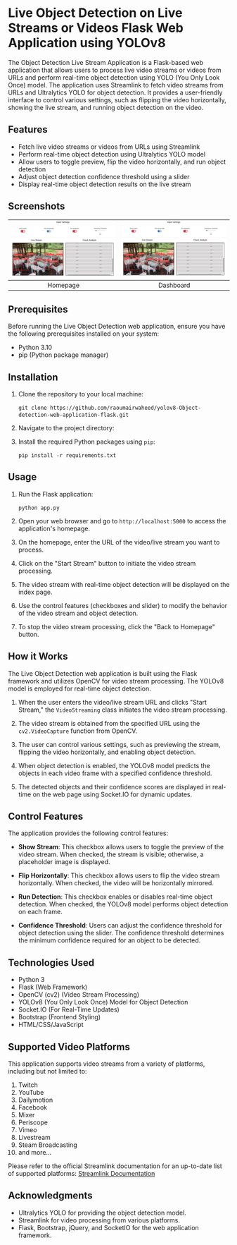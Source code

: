 # Live Object Detection on Live Streams or Videos Flask Web Application using YOLOv8

The Object Detection Live Stream Application is a Flask-based web application that allows users to process live video streams or videos from URLs and perform real-time object detection using YOLO (You Only Look Once) model. The application uses Streamlink to fetch video streams from URLs and Ultralytics YOLO for object detection. It provides a user-friendly interface to control various settings, such as flipping the video horizontally, showing the live stream, and running object detection on the video.

## Features

- Fetch live video streams or videos from URLs using Streamlink
- Perform real-time object detection using Ultralytics YOLO model
- Allow users to toggle preview, flip the video horizontally, and run object detection
- Adjust object detection confidence threshold using a slider
- Display real-time object detection results on the live stream

## Screenshots

![Screenshot 1](detections.jpg) | ![Screenshot 2](detections.jpg)
:-----------------------------------------------:|:-----------------------------------------------:
Homepage                                         | Dashboard

## Prerequisites

Before running the Live Object Detection web application, ensure you have the following prerequisites installed on your system:

- Python 3.10
- pip (Python package manager)

## Installation

1. Clone the repository to your local machine:

   ```
   git clone https://github.com/raoumairwaheed/yolov8-Object-detection-web-application-flask.git
   ```

2. Navigate to the project directory:

3. Install the required Python packages using `pip`:

   ```
   pip install -r requirements.txt
   ```

## Usage

1. Run the Flask application:

   ```
   python app.py
   ```

2. Open your web browser and go to `http://localhost:5000` to access the application's homepage.

3. On the homepage, enter the URL of the video/live stream you want to process.

4. Click on the "Start Stream" button to initiate the video stream processing.

5. The video stream with real-time object detection will be displayed on the index page.

6. Use the control features (checkboxes and slider) to modify the behavior of the video stream and object detection.

7. To stop the video stream processing, click the "Back to Homepage" button.

## How it Works

The Live Object Detection web application is built using the Flask framework and utilizes OpenCV for video stream processing. The YOLOv8 model is employed for real-time object detection.

1. When the user enters the video/live stream URL and clicks "Start Stream," the `VideoStreaming` class initiates the video stream processing.

2. The video stream is obtained from the specified URL using the `cv2.VideoCapture` function from OpenCV.

3. The user can control various settings, such as previewing the stream, flipping the video horizontally, and enabling object detection.

4. When object detection is enabled, the YOLOv8 model predicts the objects in each video frame with a specified confidence threshold.

5. The detected objects and their confidence scores are displayed in real-time on the web page using Socket.IO for dynamic updates.

## Control Features

The application provides the following control features:

- **Show Stream**: This checkbox allows users to toggle the preview of the video stream. When checked, the stream is visible; otherwise, a placeholder image is displayed.

- **Flip Horizontally**: This checkbox allows users to flip the video stream horizontally. When checked, the video will be horizontally mirrored.

- **Run Detection**: This checkbox enables or disables real-time object detection. When checked, the YOLOv8 model performs object detection on each frame.

- **Confidence Threshold**: Users can adjust the confidence threshold for object detection using the slider. The confidence threshold determines the minimum confidence required for an object to be detected.

## Technologies Used

- Python 3
- Flask (Web Framework)
- OpenCV (cv2) (Video Stream Processing)
- YOLOv8 (You Only Look Once) Model for Object Detection
- Socket.IO (For Real-Time Updates)
- Bootstrap (Frontend Styling)
- HTML/CSS/JavaScript

## Supported Video Platforms

This application supports video streams from a variety of platforms, including but not limited to:

1. Twitch
2. YouTube
3. Dailymotion
4. Facebook
5. Mixer
6. Periscope
7. Vimeo
8. Livestream
9. Steam Broadcasting
10. and more...

Please refer to the official Streamlink documentation for an up-to-date list of supported platforms: [Streamlink Documentation](https://streamlink.github.io/streamlink/)

## Acknowledgments

- Ultralytics YOLO for providing the object detection model.
- Streamlink for video processing from various platforms.
- Flask, Bootstrap, jQuery, and SocketIO for the web application framework.


